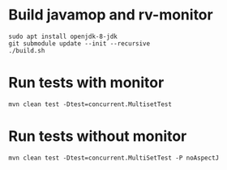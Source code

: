 # Build javamop and rv-monitor

```
sudo apt install openjdk-8-jdk
git submodule update --init --recursive
./build.sh
```

# Run tests with monitor

```
mvn clean test -Dtest=concurrent.MultisetTest
```

# Run tests without monitor
```
mvn clean test -Dtest=concurrent.MultiSetTest -P noAspectJ
```

